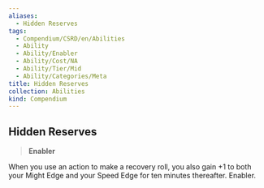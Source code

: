 ```yaml
---
aliases:
  - Hidden Reserves
tags:
  - Compendium/CSRD/en/Abilities
  - Ability
  - Ability/Enabler
  - Ability/Cost/NA
  - Ability/Tier/Mid
  - Ability/Categories/Meta
title: Hidden Reserves
collection: Abilities
kind: Compendium
---
```

## Hidden Reserves  
>**Enabler**
  
When you use an action to make a recovery roll, you also gain +1 to both your Might Edge and your Speed Edge for ten minutes thereafter. Enabler.